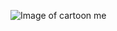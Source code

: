 ![Image of cartoon me](C:\Users\Poncho\Documents\Projects\markdown-portfolio\_includes\cartoon_me.png)